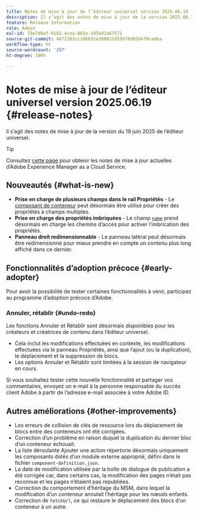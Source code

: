 ```yaml
---
title: Notes de mise à jour de l’éditeur universel version 2025.06.19
description: Il s’agit des notes de mise à jour de la version 2025.06.19 de l’éditeur universel.
feature: Release Information
role: Admin
exl-id: 78e7d9af-9102-4cea-865e-3d5bd2a67571
source-git-commit: 4672381cc1d6631e308822d595f8d03d4f0cadea
workflow-type: ht
source-wordcount: '297'
ht-degree: 100%

---
```


# Notes de mise à jour de l’éditeur universel version 2025.06.19 {#release-notes}

Il s’agit des notes de mise à jour de la version du 19 juin 2025 de l’éditeur universel.

>[!TIP]
>
>Consultez [cette page](/help/release-notes/release-notes-cloud/release-notes-current.md) pour obtenir les notes de mise à jour actuelles d’Adobe Experience Manager as a Cloud Service.

## Nouveautés {#what-is-new}

* **Prise en charge de plusieurs champs dans le rail Propriétés** -
  Le [composant de conteneur](/help/implementing/universal-editor/field-types.md#container) peut désormais être utilisé pour créer des propriétés à champs multiples.
* **Prise en charge des propriétés imbriquées** - Le champ [`name`](/help/implementing/universal-editor/field-types.md#nesting) prend désormais en charge les chemins d’accès pour activer l’imbrication des propriétés.
* **Panneau droit redimensionnable** - Le panneau latéral peut désormais être redimensionné pour mieux prendre en compte un contenu plus long affiché dans ce dernier.

## Fonctionnalités d’adoption précoce {#early-adopter}

Pour avoir la possibilité de tester certaines fonctionnalités à venir, participez au programme d’adoption précoce d’Adobe.

### **Annuler, rétablir** {#undo-redo}

Les fonctions Annuler et Rétablir sont désormais disponibles pour les créateurs et créatrices de contenu dans l’éditeur universel.

* Cela inclut les modifications effectuées en contexte, les modifications effectuées via le panneau Propriétés, ainsi que l’ajout (ou la duplication), le déplacement et la suppression de blocs.
* Les options Annuler et Rétablir sont limitées à la session de navigateur en cours.

Si vous souhaitez tester cette nouvelle fonctionnalité et partager vos commentaires, envoyez un e-mail à la personne responsable du succès client Adobe à partir de l’adresse e-mail associée à votre Adobe ID.

## Autres améliorations {#other-improvements}

* Les erreurs de collision de clés de ressource lors du déplacement de blocs entre des conteneurs ont été corrigées.
* Correction d’un problème en raison duquel la duplication du dernier bloc d’un conteneur échouait.
* La liste déroulante Ajouter une action répertorie désormais uniquement les composants dotés d’un module externe approprié, défini dans le fichier `component-definition.json`.
* La date de modification utilisée par la boîte de dialogue de publication a été corrigée car, dans certains cas, la modification des pages n’était pas reconnue et les pages n’étaient pas republiées.
* Correction du comportement d’héritage du MSM, dans lequel la modification d’un conteneur annulait l’héritage pour les nœuds enfants.
* Correction de `fetchUrl`, ce qui restaure le déplacement des blocs d’un conteneur à un autre.
